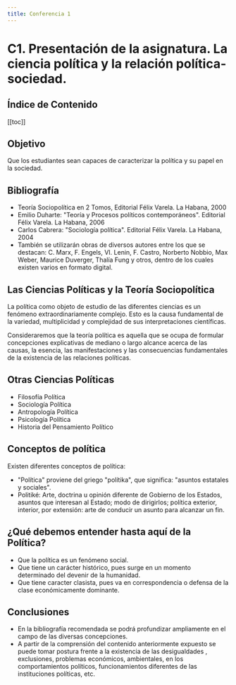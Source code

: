 ```yaml
---
title: Conferencia 1
---
```


# C1. Presentación de la asignatura. La ciencia política y la relación política-sociedad.

## Índice de Contenido

[[toc]]

## Objetivo

Que los estudiantes sean capaces de caracterizar la política y su papel en la sociedad.

## Bibliografía

- Teoría Sociopolítica en 2 Tomos, Editorial Félix Varela. La Habana, 2000
- Emilio Duharte: "Teoría y Procesos políticos contemporáneos". Editorial Félix Varela. La Habana, 2006
- Carlos Cabrera: "Sociología política". Editorial Félix Varela. La Habana, 2004
- También se utilizarán obras de diversos autores entre los que se destacan: C. Marx, F. Engels, VI. Lenin, F. Castro, Norberto Nobbio, Max Weber, Maurice Duverger, Thalía Fung y otros, dentro de los cuales existen varios en formato digital.

## Las Ciencias Políticas y la Teoría Sociopolítica

La política como objeto de estudio de las diferentes ciencias es un fenómeno extraordinariamente complejo. Esto es la causa fundamental de la variedad, multiplicidad y complejidad de sus interpretaciones científicas.

Consideraremos que la teoría política es aquella que se ocupa de formular concepciones explicativas de mediano o largo alcance acerca de las causas, la esencia, las manifestaciones y las consecuencias fundamentales de la existencia de las relaciones políticas.

## Otras Ciencias Políticas

- Filosofía Política
- Sociología Política
- Antropología Política
- Psicología Política
- Historia del Pensamiento Político

## Conceptos de política

Existen diferentes conceptos de política:

- "Política" proviene del griego "polítika", que significa: "asuntos estatales y sociales".
- Politiké: Arte, doctrina u opinión diferente de Gobierno de los Estados, asuntos que interesan al Estado; modo de dirigirlos; política exterior, interior, por extensión: arte de conducir un asunto para alcanzar un fin.

## ¿Qué debemos entender hasta aquí de la Política?

- Que la política es un fenómeno social.
- Que tiene un carácter histórico, pues surge en un momento determinado del devenir de la humanidad.
- Que tiene caracter clasista, pues va en correspondencia o defensa de la clase económicamente dominante.

## Conclusiones

- En la bibliografía recomendada se podrá profundizar ampliamente en el campo de las diversas concepciones.
- A partir de la comprensión del contenido anteriormente expuesto se puede tomar postura frente a la existencia de las desigualdades , exclusiones, problemas económicos, ambientales, en los comportamientos políticos, funcionamientos diferentes de las instituciones políticas, etc.

